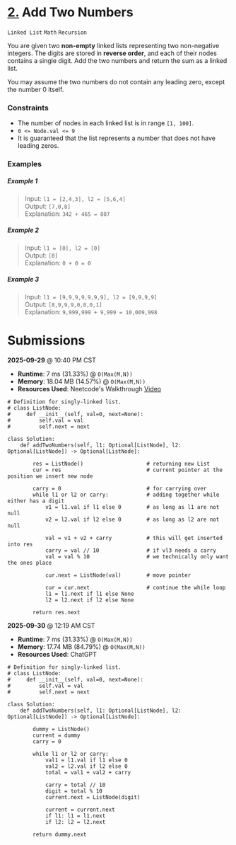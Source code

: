# [2.](https://leetcode.com/problems/add-two-numbers/) Add Two Numbers
`Linked List` `Math` `Recursion`  

You are given two **non-empty** linked lists representing two non-negative integers. The digits are stored in **reverse order**, and each of their nodes contains a single digit. Add the two numbers and return the sum as a linked list. 

You may assume the two numbers do not contain any leading zero, except the number 0 itself.

### Constraints
* The number of nodes in each linked list is in range `[1, 100]`.
* `0 <= Node.val <= 9`
* It is guaranteed that the list represents a number that does not have leading zeros.

### Examples

##### Example 1
> Input: `l1 = [2,4,3], l2 = [5,6,4]`   
> Output: `[7,0,8]`    
> Explanation: `342 + 465 = 807`    

##### Example 2
> Input: `l1 = [0], l2 = [0]`    
> Output: `[0]`    
> Explanation: `0 + 0 = 0`    

##### Example 3
> Input: `l1 = [9,9,9,9,9,9,9], l2 = [9,9,9,9]`    
> Output: `[8,9,9,9,0,0,0,1]`    
> Explanation: `9,999,999 + 9,999 = 10,009,998` 

# Submissions

**2025-09-29** @ 10:40 PM CST   
- **Runtime**: 7 ms (31.33%) @ `O(Max(M,N))` 
- **Memory**: 18.04 MB (14.57%) @ `O(Max(M,N))` 
- **Resources Used**: Neetcode's Walkthrough [Video](https://www.youtube.com/watch?v=wgFPrzTjm7s)

```python3
# Definition for singly-linked list.
# class ListNode:
#     def __init__(self, val=0, next=None):
#         self.val = val
#         self.next = next

class Solution:
    def addTwoNumbers(self, l1: Optional[ListNode], l2: Optional[ListNode]) -> Optional[ListNode]:

        res = ListNode()                    # returning new List
        cur = res                           # current pointer at the position we insert new node
        
        carry = 0                           # for carrying over
        while l1 or l2 or carry:            # adding together while either has a digit
            v1 = l1.val if l1 else 0        # as long as l1 are not null
            v2 = l2.val if l2 else 0        # as long as l2 are not null
        
            val = v1 + v2 + carry           # this will get inserted into res
            carry = val // 10               # if vl3 needs a carry
            val = val % 10                  # we technically only want the ones place

            cur.next = ListNode(val)        # move pointer

            cur = cur.next                  # continue the while loop
            l1 = l1.next if l1 else None        
            l2 = l2.next if l2 else None 

        return res.next                    
```

**2025-09-30** @ 12:19 AM CST   
- **Runtime**: 7 ms (31.33%) @  `O(Max(M,N))`  
- **Memory**: 17.74 MB (84.79%) @ `O(Max(M,N))`   
- **Resources Used**: ChatGPT

```python3
# Definition for singly-linked list.
# class ListNode:
#     def __init__(self, val=0, next=None):
#         self.val = val
#         self.next = next

class Solution:
    def addTwoNumbers(self, l1: Optional[ListNode], l2: Optional[ListNode]) -> Optional[ListNode]:

        dummy = ListNode()
        current = dummy
        carry = 0
    
        while l1 or l2 or carry:
            val1 = l1.val if l1 else 0
            val2 = l2.val if l2 else 0
            total = val1 + val2 + carry
        
            carry = total // 10
            digit = total % 10
            current.next = ListNode(digit)
        
            current = current.next
            if l1: l1 = l1.next
            if l2: l2 = l2.next
        
        return dummy.next
```

